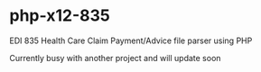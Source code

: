 # php-x12-835
EDI 835 Health Care Claim Payment/Advice file parser using PHP

Currently busy with another project and will update soon

